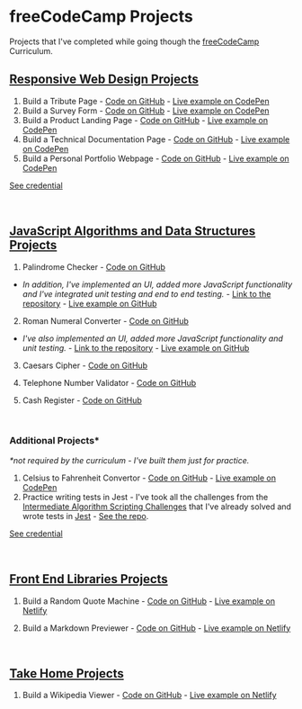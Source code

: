 # freeCodeCamp Projects

Projects that I've completed while going though the [freeCodeCamp](https://www.freecodecamp.org/) Curriculum.

## [Responsive Web Design Projects](https://github.com/alexandracaulea/freecodecamp-projects/tree/master/Responsive-Web-Design-Projects)

1. Build a Tribute Page - [Code on GitHub](https://github.com/alexandracaulea/freecodecamp-projects/tree/master/Responsive-Web-Design-Projects/Build%20a%20Tribute%20Page) - [Live example on CodePen](https://codepen.io/alexandracaulea/full/MWwgbEv)
2. Build a Survey Form - [Code on GitHub](https://github.com/alexandracaulea/freecodecamp-projects/tree/master/Responsive-Web-Design-Projects/Build%20a%20Survey%20Form) - [Live example on CodePen](https://codepen.io/alexandracaulea/full/YzXdNbY)
3. Build a Product Landing Page - [Code on GitHub](https://github.com/alexandracaulea/freecodecamp-projects/tree/master/Responsive-Web-Design-Projects/Build%20a%20Product%20Landing%20Page) - [Live example on CodePen](https://codepen.io/alexandracaulea/full/QWbObOQ)
4. Build a Technical Documentation Page - [Code on GitHub](https://github.com/alexandracaulea/freecodecamp-projects/tree/master/Responsive-Web-Design-Projects/Build%20a%20Technical%20Documentation%20Page) - [Live example on CodePen](https://codepen.io/alexandracaulea/full/zYGKdzZ)
5. Build a Personal Portfolio Webpage - [Code on GitHub](https://github.com/alexandracaulea/freecodecamp-projects/tree/master/Responsive-Web-Design-Projects/Build%20a%20Personal%20Portfolio%20Webpage) - [Live example on CodePen](https://codepen.io/alexandracaulea/full/ZEbLxRG)

[See credential](https://www.freecodecamp.org/certification/alexandracaulea/responsive-web-design)

<br>

## [JavaScript Algorithms and Data Structures Projects](https://github.com/alexandracaulea/freecodecamp-projects/tree/master/JavaScript-Algorithms-and-Data-Structures-Projects)

1. Palindrome Checker - [Code on GitHub](https://github.com/alexandracaulea/freecodecamp-projects/blob/master/JavaScript-Algorithms-and-Data-Structures-Projects/Palindrome%20Checker/palindrome-checker.js)

- _In addition, I've implemented an UI, added more JavaScript functionality and I've integrated unit testing and end to end testing._ - [Link to the repository](https://github.com/alexandracaulea/palindrome-checker) - [Live example on GitHub](https://alexandracaulea.github.io/palindrome-checker/)

2. Roman Numeral Converter - [Code on GitHub](https://github.com/alexandracaulea/freecodecamp-projects/blob/master/JavaScript-Algorithms-and-Data-Structures-Projects/Roman%20Numeral%20Converter/roman-numeral-converter.js)

- _I've also implemented an UI, added more JavaScript functionality and unit testing._ - [Link to the repository](https://github.com/alexandracaulea/roman-converter) - [Live example on GitHub](https://alexandracaulea.github.io/roman-converter/)

3. Caesars Cipher - [Code on GitHub](https://github.com/alexandracaulea/freecodecamp-projects/blob/master/JavaScript-Algorithms-and-Data-Structures-Projects/Caesars%20Cipher/caesars-cipher.js)

4. Telephone Number Validator - [Code on GitHub](https://github.com/alexandracaulea/freecodecamp-projects/blob/master/JavaScript-Algorithms-and-Data-Structures-Projects/Telephone%20Number%20Validator/telephone-number-validator.js)

5. Cash Register - [Code on GitHub](https://github.com/alexandracaulea/freecodecamp-projects/blob/master/JavaScript-Algorithms-and-Data-Structures-Projects/Cash%20Register/cash-register.js)

<br>

### Additional Projects\*

_\*not required by the curriculum - I've built them just for practice._

1. Celsius to Fahrenheit Convertor - [Code on GitHub](https://github.com/alexandracaulea/freecodecamp-projects/tree/master/JavaScript-Algorithms-and-Data-Structures-Projects/Celsius%20to%20Fahrenheit%20Convertor) - [Live example on CodePen](https://codepen.io/alexandracaulea/full/rNVKLor)
2. Practice writing tests in Jest - I've took all the challenges from the [Intermediate Algorithm Scripting Challenges](https://www.freecodecamp.org/learn/javascript-algorithms-and-data-structures/intermediate-algorithm-scripting/) that I've already solved and wrote tests in [Jest](https://jestjs.io/) - [See the repo](https://github.com/alexandracaulea/Intermediate-Algorithm-Scripting).

[See credential](https://www.freecodecamp.org/certification/alexandracaulea/javascript-algorithms-and-data-structures)

<br>

## [Front End Libraries Projects](https://www.freecodecamp.org/learn/front-end-libraries/front-end-libraries-projects/)

1. Build a Random Quote Machine - [Code on GitHub](https://github.com/alexandracaulea/inspirational-quote-generator) - [Live example on Netlify](https://inspirational-quote-generator.netlify.app/)

2. Build a Markdown Previewer - [Code on GitHub](https://github.com/alexandracaulea/markdown-previewer) - [Live example on Netlify](https://markdown-previewer-project.netlify.app/)

<br>

## [Take Home Projects](https://www.freecodecamp.org/learn/coding-interview-prep/#take-home-projects)

1. Build a Wikipedia Viewer - [Code on GitHub](https://github.com/alexandracaulea/wikipedia-viewer) - [Live example on Netlify](https://wikipedia-viewer-project.netlify.app/)
